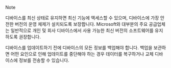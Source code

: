   > [!NOTE]
  > 디바이스를 최신 상태로 유지하면 최신 기능에 액세스할 수 있으며, 디바이스에 가장 안전한 버전의 운영 체제가 설치되도록 보장합니다. Microsoft와 대부분의 주요 공급업체는 일반적으로 개인 및 회사 디바이스에서 사용 가능한 최신 버전의 소프트웨어를 유지하도록 권장합니다.

디바이스를 업데이트하기 전에 디바이스의 모든 정보를 백업해야 합니다. 백업을 보관하면 어떤 요인으로 인해 업데이트를 중단해야 하는 경우 데이터를 복구하거나 교체 디바이스에 정보를 전송할 수 있습니다. 
